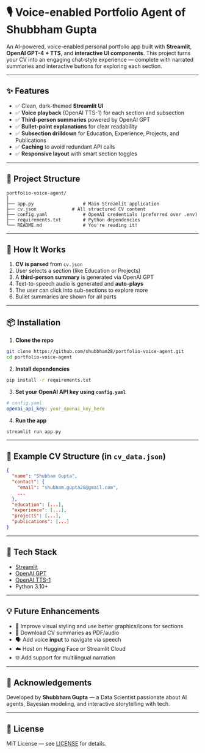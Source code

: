 # 🎙️ Voice-enabled Portfolio Agent of Shubbham Gupta

An AI-powered, voice-enabled personal portfolio app built with **Streamlit**, **OpenAI GPT-4 + TTS**, and **interactive UI components**. This project turns your CV into an engaging chat-style experience — complete with narrated summaries and interactive buttons for exploring each section.

---

## ✨ Features

- ✅ Clean, dark-themed **Streamlit UI**
- ✅ **Voice playback** (OpenAI TTS-1) for each section and subsection
- ✅ **Third-person summaries** powered by OpenAI GPT
- ✅ **Bullet-point explanations** for clear readability
- ✅ **Subsection drilldown** for Education, Experience, Projects, and Publications
- ✅ **Caching** to avoid redundant API calls
- ✅ **Responsive layout** with smart section toggles

---

## 🧱 Project Structure

```
portfolio-voice-agent/
│
├── app.py                  # Main Streamlit application
├── cv.json	            # All structured CV content
├── config.yaml             # OpenAI credentials (preferred over .env)
├── requirements.txt        # Python dependencies
└── README.md               # You're reading it!
```

---

## 🧠 How It Works

1. **CV is parsed** from `cv.json`
2. User selects a section (like Education or Projects)
3. A **third-person summary** is generated via OpenAI GPT
4. Text-to-speech audio is generated and **auto-plays**
5. The user can click into sub-sections to explore more
6. Bullet summaries are shown for all parts

---

## 📦 Installation

1. **Clone the repo**

```bash
git clone https://github.com/shubbham28/portfolio-voice-agent.git
cd portfolio-voice-agent
```

2. **Install dependencies**

```bash
pip install -r requirements.txt
```

3. **Set your OpenAI API key using `config.yaml`**

```yaml
# config.yaml
openai_api_key: your_openai_key_here
```

4. **Run the app**

```bash
streamlit run app.py
```

---

## 🧾 Example CV Structure (in `cv_data.json`)

```json
{
  "name": "Shubham Gupta",
  "contact": {
    "email": "shubham.gupta28@gmail.com",
    ...
  },
  "education": [...],
  "experience": [...],
  "projects": [...],
  "publications": [...]
}
```

---

## 🚀 Tech Stack

- [Streamlit](https://streamlit.io/)
- [OpenAI GPT](https://platform.openai.com/)
- [OpenAI TTS-1](https://platform.openai.com/docs/guides/text-to-speech)
- Python 3.10+

---

## 💡 Future Enhancements

- 🎨 Improve visual styling and use better graphics/icons for sections
- 📝 Download CV summaries as PDF/audio
- 🗣️ Add voice **input** to navigate via speech
- ☁️ Host on Hugging Face or Streamlit Cloud
- 🌐 Add support for multilingual narration

---

## 🙌 Acknowledgements

Developed by **Shubbham Gupta** — a Data Scientist passionate about AI agents, Bayesian modeling, and interactive storytelling with tech.

---

## 📄 License

MIT License — see [LICENSE](LICENSE) for details.
